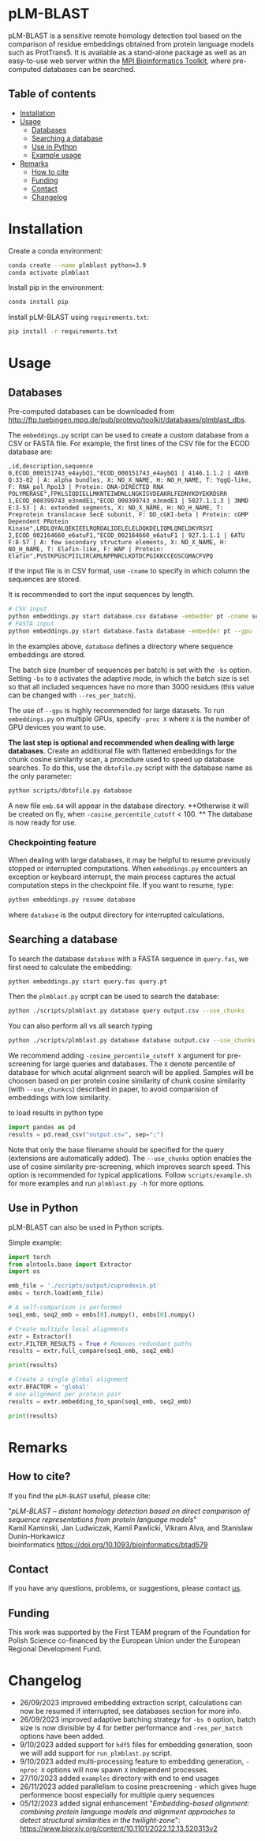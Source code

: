 # pLM-BLAST

pLM-BLAST is a sensitive remote homology detection tool based on the comparison of residue embeddings obtained from protein language models such as ProtTrans5. It is available as a stand-alone package as well as an easy-to-use web server within the [MPI Bioinformatics Toolkit](https://toolkit.tuebingen.mpg.de/tools/plmblast), where pre-computed databases can be searched.

## Table of contents
* [ Installation ](#Installation)
* [ Usage ](#Usage)
    + [Databases](#databases)
    + [Searching a database](#searching-a-database)
    + [Use in Python](#use-in-python)
    + [Example usage](examples/README.md)
* [ Remarks ](#Remarks)
    + [How to cite](#how-to-cite)
    + [Funding](#funding)
    + [Contact](#contact)
    + [Changelog](#changelog)

# Installation

Create a conda environment:
```bash
conda create --name plmblast python=3.9
conda activate plmblast
```

Install pip in the environment:
```bash
conda install pip
```

Install pLM-BLAST using `requirements.txt`:
```bash
pip install -r requirements.txt
```

# Usage
## Databases

Pre-computed databases can be downloaded from http://ftp.tuebingen.mpg.de/pub/protevo/toolkit/databases/plmblast_dbs. 

The `embeddings.py` script can be used to create a custom database from a CSV or FASTA file. For example, the first lines of the CSV file for the ECOD database are:

```
,id,description,sequence
0,ECOD_000151743_e4aybQ1,"ECOD_000151743_e4aybQ1 | 4146.1.1.2 | 4AYB Q:33-82 | A: alpha bundles, X: NO_X_NAME, H: NO_H_NAME, T: YqgQ-like, F: RNA_pol_Rpo13 | Protein: DNA-DIRECTED RNA POLYMERASE",FPKLSIQDIELLMKNTEIWDNLLNGKISVDEAKRLFEDNYKDYEKRDSRR
1,ECOD_000399743_e3nmdE1,"ECOD_000399743_e3nmdE1 | 5027.1.1.3 | 3NMD E:3-53 | A: extended segments, X: NO_X_NAME, H: NO_H_NAME, T: Preprotein translocase SecE subunit, F: DD_cGKI-beta | Protein: cGMP Dependent PRotein Kinase",LRDLQYALQEKIEELRQRDALIDELELELDQKDELIQMLQNELDKYRSVI
2,ECOD_002164660_e6atuF1,"ECOD_002164660_e6atuF1 | 927.1.1.1 | 6ATU F:8-57 | A: few secondary structure elements, X: NO_X_NAME, H: NO_H_NAME, T: Elafin-like, F: WAP | Protein: Elafin",PVSTKPGSCPIILIRCAMLNPPNRCLKDTDCPGIKKCCEGSCGMACFVPQ
```

If the input file is in CSV format, use `-cname` to specify in which column the sequences are stored. 

It is recommended to sort the input sequences by length.

```bash
# CSV input
python embeddings.py start database.csv database -embedder pt -cname sequence --gpu -bs 0 --asdir
# FASTA input
python embeddings.py start database.fasta database -embedder pt --gpu -bs 0 --asdir
```

In the examples above, `database` defines a directory where sequence embeddings are stored.

The batch size (number of sequences per batch) is set with the `-bs` option. Setting `-bs` to `0` activates the adaptive mode, in which the batch size is set so that all included sequences have no more than 3000 residues (this value can be changed with `--res_per_batch`).

The use of `--gpu` is highly recommended for large datasets. To run `embeddings.py` on multiple GPUs, specify `-proc X` where `X` is the number of GPU devices you want to use.

**The last step is optional and recommended when dealing with large databases**. Create an additional file with flattened embeddings for the chunk cosine similarity scan, a procedure used to speed up database searches. To do this, use the `dbtofile.py` script with the database name as the only parameter:

```bash
python scripts/dbtofile.py database 
```
A new file `emb.64` will appear in the database directory. **Otherwise it will be created on fly, when `-cosine_percentile_cutoff` < 100. **
The database is now ready for use.

### Checkpointing feature

When dealing with large databases, it may be helpful to resume previously stopped or interrupted computations. When `embeddings.py` encounters an exception or keyboard interrupt, the main process captures the actual computation steps in the checkpoint file. If you want to resume, type:

```bash
python embeddings.py resume database
``` 
where `database` is the output directory for interrupted calculations.

## Searching a database

To search the database `database` with a FASTA sequence in `query.fas`, we first need to calculate the embedding:

```bash
python embeddings.py start query.fas query.pt
```

Then the `plmblast.py` script can be used to search the database:

```bash
python ./scripts/plmblast.py database query output.csv --use_chunks
```
You can also perform all vs all search typing
```bash
python ./scripts/plmblast.py database database output.csv --use_chunks -cosine_percentile_cutoff 90
```
We recommend adding `-cosine_percentile_cutoff X` argument for pre-screening for large queries and databases. The `X` denote percentile of database for which acutal alignment search will be applied. Samples will be choosen based on per protein cosine similarity of chunk cosine similarity (with `--use_chunkcs`) described in paper, to avoid comparision of embeddings with low similarity. 


to load results in python type
```python
import pandas as pd
results = pd.read_csv("output.csv", sep=";")
```
Note that only the base filename should be specified for the query (extensions are automatically added). The `--use_chunks` option enables the use of cosine similarity pre-screening, which improves search speed. This option is recommended for typical applications. Follow `scripts/example.sh` for more examples and run `plmblast.py -h` for more options. 

## Use in Python

pLM-BLAST can also be used in Python scripts. 

Simple example:

```python
import torch
from alntools.base import Extractor
import os

emb_file = './scripts/output/cupredoxin.pt'
embs = torch.load(emb_file)

# A self-comparison is performed
seq1_emb, seq2_emb = embs[0].numpy(), embs[0].numpy()

# Create multiple local alignments
extr = Extractor()
extr.FILTER_RESULTS = True # Removes redundant paths
results = extr.full_compare(seq1_emb, seq2_emb)

print(results)

# Create a single global alignment
extr.BFACTOR = 'global'
# one alignment per protein pair
results = extr.embedding_to_span(seq1_emb, seq2_emb)

print(results)
```

# Remarks

## How to cite?
If you find the `pLM-BLAST` useful, please cite:

"*pLM-BLAST – distant homology detection based on direct comparison of sequence representations from protein language models*" \
Kamil Kaminski, Jan Ludwiczak, Kamil Pawlicki, Vikram Alva, and Stanislaw Dunin-Horkawicz \
bioinformatics https://doi.org/10.1093/bioinformatics/btad579

## Contact
If you have any questions, problems, or suggestions, please contact [us](https://ibe.biol.uw.edu.pl/en/835-2/research-groups/laboratory-of-structural-bioinformatics/).

## Funding
This work was supported by the First TEAM program of the Foundation for Polish Science co-financed by the European Union under the European Regional Development Fund.

# Changelog

* 26/09/2023 improved embedding extraction script, calculations can now be resumed if interrupted, see databases section for more info.
* 26/09/2023 improved adaptive batching strategy for `-bs 0` option, batch size is now divisible by 4 for better performance and `-res_per_batch` options have been added.
* 9/10/2023 added support for `hdf5` files for embedding generation, soon we will add support for `run_plmblast.py` script.
* 9/10/2023 added multi-processing feature to embedding generation, `-nproc X` options will now spawn `X` independent processes.
* 27/10/2023 added `examples` directory with end to end usages
* 26/11/2023 added parallelism to cosine prescreening - which gives huge performence boost especially for multiple query sequences
* 05/12/2023 added signal enhancement "*Embedding-based alignment: combining protein language models and alignment approaches to detect structural similarities in the twilight-zone*": https://www.biorxiv.org/content/10.1101/2022.12.13.520313v2
